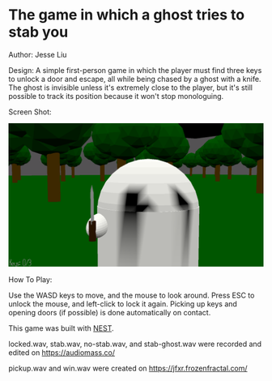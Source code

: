 # The game in which a ghost tries to stab you

Author: Jesse Liu

Design: A simple first-person game in which the player must find three keys to unlock a door and escape, all while being chased by a ghost with a knife. The ghost is invisible unless it's extremely close to the player, but it's still possible to track its position because it won't stop monologuing.

Screen Shot:

![Screen Shot](screenshot.png)

How To Play:

Use the WASD keys to move, and the mouse to look around. Press ESC to unlock the mouse, and left-click to lock it again. Picking up keys and opening doors (if possible) is done automatically on contact.

This game was built with [NEST](NEST.md).

locked.wav, stab.wav, no-stab.wav, and stab-ghost.wav were recorded and edited on https://audiomass.co/

pickup.wav and win.wav were created on https://jfxr.frozenfractal.com/
